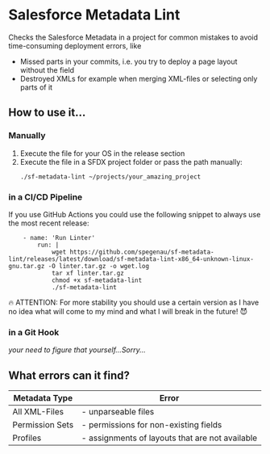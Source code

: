# Salesforce Metadata Lint

Checks the Salesforce Metadata in a project for common mistakes to avoid time-consuming deployment errors, like
- Missed parts in your commits, i.e. you try to deploy a page layout without the field
- Destroyed XMLs for example when merging XML-files or selecting only parts of it

## How to use it...

### Manually

1. Execute the file for your OS in the release section
2. Execute the file in a SFDX project folder or pass the path manually:
   ```
   ./sf-metadata-lint ~/projects/your_amazing_project
   ```

### in a CI/CD Pipeline

If you use GitHub Actions you could use the following snippet to always use the most recent release:

```
    - name: 'Run Linter'
        run: |
            wget https://github.com/spegenau/sf-metadata-lint/releases/latest/download/sf-metadata-lint-x86_64-unknown-linux-gnu.tar.gz -O linter.tar.gz -o wget.log
            tar xf linter.tar.gz
            chmod +x sf-metadata-lint
            ./sf-metadata-lint
```

🔥 ATTENTION: For more stability you should use a certain version as I have no idea what will come to my mind and what I will break in the future! 😈

### in a Git Hook

_your need to figure that yourself...Sorry..._

## What errors can it find?

| Metadata Type   | Error                                           |
| --------------- | ----------------------------------------------- |
| All XML-Files   | - unparseable files                             |
| Permission Sets | - permissions for non-existing fields           |
| Profiles        | - assignments of layouts that are not available |

